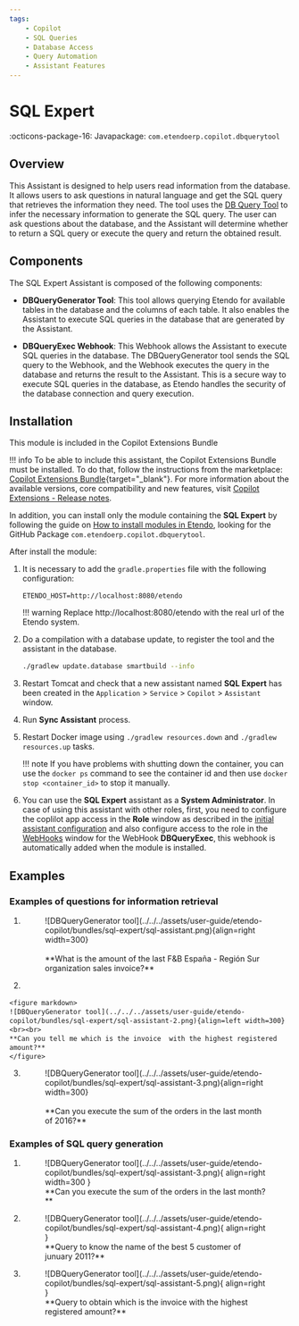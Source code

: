 ```yaml
---
tags:
    - Copilot
    - SQL Queries
    - Database Access
    - Query Automation
    - Assistant Features
---
```


# SQL Expert

:octicons-package-16: Javapackage: `com.etendoerp.copilot.dbquerytool`

## Overview

This Assistant is designed to help users read information from the database. It allows users to ask questions in natural language and get the SQL query that retrieves the information they need. The tool uses the [DB Query Tool](../../../developer-guide/etendo-copilot/available-tools/database-query-tool.md) to infer the necessary information to generate the SQL query. The user can ask questions about the database, and the Assistant will determine whether to return a SQL query or execute the query and return the obtained result.

## Components

The SQL Expert Assistant is composed of the following components:

- **DBQueryGenerator Tool**: This tool allows querying Etendo for available tables in the database and the columns of each table. It also enables the Assistant to execute SQL queries in the database that are generated by the Assistant.

- **DBQueryExec Webhook**: This Webhook allows the Assistant to execute SQL queries in the database. The DBQueryGenerator tool sends the SQL query to the Webhook, and the Webhook executes the query in the database and returns the result to the Assistant. This is a secure way to execute SQL queries in the database, as Etendo handles the security of the database connection and query execution.


## Installation

This module is included in the Copilot Extensions Bundle

!!! info
    To be able to include this assistant, the Copilot Extensions Bundle must be installed. To do that, follow the instructions from the marketplace: [Copilot Extensions Bundle](https://marketplace.etendo.cloud/#/product-details?module=82C5DA1B57884611ABA8F025619D4C05){target="_blank"}. For more information about the available versions, core compatibility and new features, visit [Copilot Extensions - Release notes](../../../whats-new/release-notes/etendo-copilot/bundles/release-notes.md).


In addition, you can install only the module containing the **SQL Expert** by following the guide on [How to install modules in Etendo](../../../developer-guide/etendo-classic/getting-started/installation/install-modules-in-etendo.md), looking for the GitHub Package `com.etendoerp.copilot.dbquerytool`.
   
After install the module: 

1. It is necessary to add the ```gradle.properties``` file with the following configuration:
    ``` properties
    ETENDO_HOST=http://localhost:8080/etendo
    ```

    !!! warning
        Replace http://localhost:8080/etendo with the real url of the Etendo system.

2. Do a compilation with a database update, to register the tool and the assistant in the database.
    ``` bash title="Terminal"   
    ./gradlew update.database smartbuild --info
    ```

3. Restart Tomcat and check that a new assistant named **SQL Expert** has been created in the `Application` > `Service` > `Copilot` > `Assistant` window.

4. Run **Sync Assistant** process.

5. Restart Docker image using `./gradlew resources.down` and `./gradlew resources.up` tasks.

    !!! note 
        If you have problems with shutting down the container, you can use the `docker ps` command to see the container id and then use `docker stop <container_id>` to stop it manually.

7. You can use the **SQL Expert** assistant as a **System Administrator**. In case of using this assistant with other roles, first, you need to configure the coplilot app access in the **Role** window as described in the [initial assistant configuration](../../etendo-copilot/setup.md#role-window) and also configure access to the role in the [WebHooks](../../../developer-guide/etendo-classic/bundles/platform/etendo-webhooks.md#assign-allowed-roles) window for the WebHook **DBQueryExec**, this webhook is automatically added when the module is installed.

## Examples

### Examples of questions for information retrieval

1. 
    <figure markdown>
    ![DBQueryGenerator tool](../../../assets/user-guide/etendo-copilot/bundles/sql-expert/sql-assistant.png){align=right width=300}
    <br><br>
    **What is the amount of the last F&B España - Región Sur organization sales invoice?**
    </figure>

2.  

    <figure markdown>
    ![DBQueryGenerator tool](../../../assets/user-guide/etendo-copilot/bundles/sql-expert/sql-assistant-2.png){align=left width=300}
    <br><br>
    **Can you tell me which is the invoice  with the highest registered amount?**
    </figure>
 
3.
    <figure markdown>
    ![DBQueryGenerator tool](../../../assets/user-guide/etendo-copilot/bundles/sql-expert/sql-assistant-3.png){align=right width=300}
    <br><br>
    **Can you execute the sum of the orders in the last month of 2016?**
    </figure>

### Examples of SQL query generation

1. 
    <figure markdown>
    ![DBQueryGenerator tool](../../../assets/user-guide/etendo-copilot/bundles/sql-expert/sql-assistant-3.png){ align=right width=300 }
    <br>
    **Can you execute the sum of the orders in the last month?**
    </figure>

2.  <figure markdown>
    ![DBQueryGenerator tool](../../../assets/user-guide/etendo-copilot/bundles/sql-expert/sql-assistant-4.png){ align=right }
    <br>
    **Query to know the name of the best 5 customer of junuary 2011?**
    </figure>
    
3.  <figure markdown>
    ![DBQueryGenerator tool](../../../assets/user-guide/etendo-copilot/bundles/sql-expert/sql-assistant-5.png){ align=right }
    <br>
    **Query to obtain which is the invoice with the highest registered amount?**
    </figure> 

